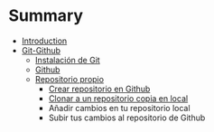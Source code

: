 # Summary

* [Introduction](README.md)
* [Git-Github](git-github.md)
   * [Instalación de Git](instalacion-git.md)
   * [Github](github-alta.md)
   * [Repositorio propio](repositorio_propio.md)
       * [Crear repositorio en Github](crear_repositorio_en_github.md)
       * [Clonar a un repositorio copia en local](crear_copia_en_local.md)
       * Añadir cambios en tu repositorio local
       * Subir tus cambios al repositorio de Github

